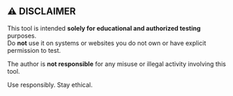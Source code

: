 ## ⚠️ DISCLAIMER

This tool is intended **solely for educational and authorized testing** purposes.  
Do **not** use it on systems or websites you do not own or have explicit permission to test.

The author is **not responsible** for any misuse or illegal activity involving this tool.

Use responsibly. Stay ethical.
